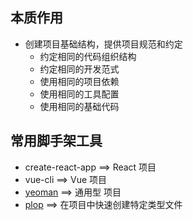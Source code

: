 ## 本质作用
- 创建项目基础结构，提供项目规范和约定
  - 约定相同的代码组织结构
  - 约定相同的开发范式
  - 使用相同的项目依赖
  - 使用相同的工具配置
  - 使用相同的基础代码

## 常用脚手架工具
- create-react-app ==> React 项目
- vue-cli ==> Vue 项目
- [yeoman](yeoman/介绍.md) ==> 通用型 项目
- [plop](plop/demo/plopfile.js) ==> 在项目中快速创建特定类型文件